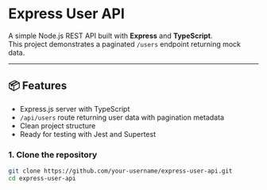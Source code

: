 # Express User API

A simple Node.js REST API built with **Express** and **TypeScript**.  
This project demonstrates a paginated `/users` endpoint returning mock data.

---

## 📦 Features

- Express.js server with TypeScript
- `/api/users` route returning user data with pagination metadata
- Clean project structure
- Ready for testing with Jest and Supertest


### 1. Clone the repository

```bash
git clone https://github.com/your-username/express-user-api.git
cd express-user-api

